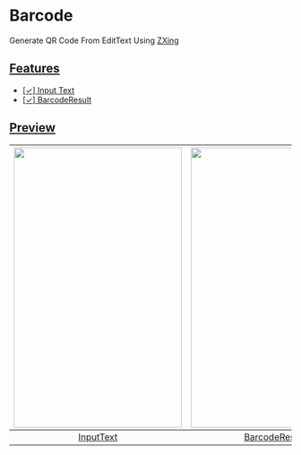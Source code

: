 # Barcode
Generate QR Code From EditText Using <a href="https://github.com/journeyapps/zxing-android-embedded">ZXing

## Features
- [✓] Input Text 
- [✓] BarcodeResult

## Preview
|<img src="https://raw.githubusercontent.com/PwS/GenerateBarcode/master/ImagePreview/InputText.PNG" width="300px" height="500px" />|<img src="https://raw.githubusercontent.com/PwS/GenerateBarcode/master/ImagePreview/GeneratedBarcode.PNG" width="300px" height="500px" />|<img src="https://raw.githubusercontent.com/PwS/GenerateBarcode/master/ImagePreview/ResultScan.jpeg" alt="Close Confirmation" width="300px" height="500px" />|
|:---:|:---:|:---:|
|InputText|BarcodeResult|TheScannedBarcodeResults|
